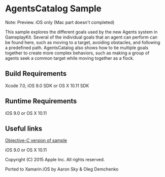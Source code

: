 AgentsCatalog Sample
==================

Note: Preview. iOS only (Mac part doesn't completed)

This sample explores the different goals used by the new Agents system in GameplayKit. Several of the individual goals that an agent can perform can be found here, such as moving to a target, avoiding obstacles, and following a predefined path. AgentsCatalog also shows how to tie multiple goals together to create more complex behaviors, such as making a group of agents seek a common target while moving together as a flock.

Build Requirements
------------------

Xcode 7.0, iOS 9.0 SDK or OS X 10.11 SDK

Runtime Requirements
------------------

iOS 9.0 or OS X 10.11

Useful links
-------------

[Objective-C version of sample](https://developer.apple.com/library/prerelease/ios/samplecode/AgentsCatalog/Introduction/Intro.html#//apple_ref/doc/uid/TP40016141)

iOS 9.0 or OS X 10.11

Copyright (C) 2015 Apple Inc. All rights reserved.

Ported to Xamarin.iOS by Aaron Sky & Oleg Demchenko